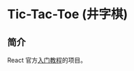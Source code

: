 # Tic-Tac-Toe (井字棋)

## 简介

React 官方[入门教程](https://zh-hans.reactjs.org/tutorial/tutorial.html)的项目。


